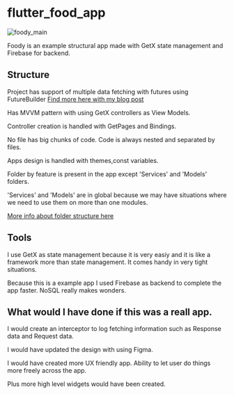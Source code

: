 # flutter_food_app

![foody_main](https://user-images.githubusercontent.com/64107753/178158072-59248728-e6c4-4eeb-9373-df1742ca34dc.png)

Foody is an example structural app made with GetX state management and Firebase for backend.

## Structure

Project has support of multiple data fetching with futures using FutureBuilder [Find more here with my blog post](https://medium.com/@umutarpt/multiple-data-fetching-structure-with-future-builder-dio-and-getx-in-flutter-39f0dfaafe1)

Has MVVM pattern with using GetX controllers as View Models.

Controller creation is handled with GetPages and Bindings.

No file has big chunks of code. Code is always nested and separated by files.

Apps design is handled with themes,const variables.

Folder by feature is present in the app except 'Services' and 'Models' folders.

'Services' and 'Models' are in global because we may have situations where we need to use them on more than one modules.

[More info about folder structure here](https://levelup.gitconnected.com/scalable-flutter-folder-structure-for-big-apps-480a9b266793)

## Tools

I use GetX as state management because it is very easiy and it is like a framework more than state management. It comes handy in very tight situations.

Because this is a example app I used Firebase as backend to complete the app faster. NoSQL really makes wonders.

## What would I have done if this was a reall app.

I would create an interceptor to log fetching information such as Response data and Request data.

I would have updated the design with using Figma.

I would have created more UX friendly app. Ability to let user do things more freely across the app.

Plus more high level widgets would have been created.
